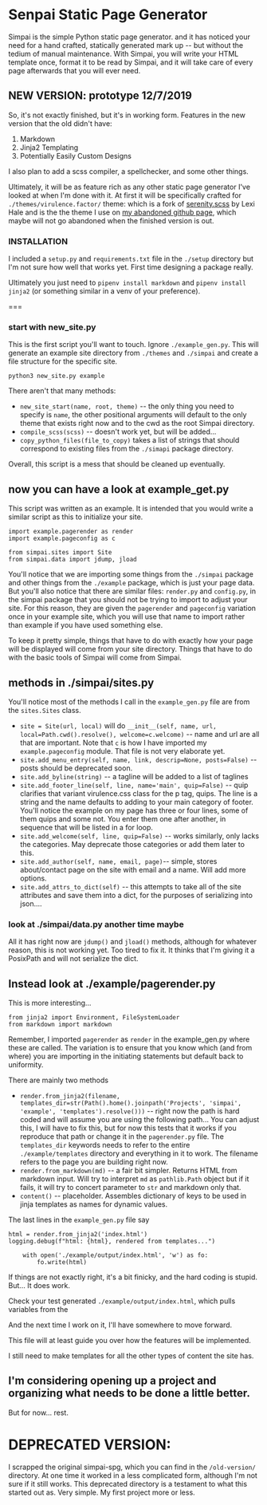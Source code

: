 # Senpai Static Page Generator

Simpai is the simple Python static page generator. and it has noticed your need for a hand crafted, statically generated mark up -- but without the tedium of manual maintenance. With Simpai, you will write your HTML template once, format it to be read by Simpai, and it will take care of every page afterwards that you will ever need.

## NEW VERSION: prototype 12/7/2019

So, it's not exactly finished, but it's in working form. 
Features in the new version that the old didn't have:
    
1. Markdown
2. Jinja2 Templating
3. Potentially Easily Custom Designs

I also plan to add a scss compiler, a spellchecker, and some other things.

Ultimately, it will be as feature rich as any other static page generator I've looked at when I'm done with it. At first it will be specifically crafted for `./themes/virulence.factor/` theme: which is a fork of [serenity.scss](https://hale.su/serenity.html) by Lexi Hale and is the the theme I use on [my abandoned github page](virufac.github.io), which maybe will not go abandoned when the finished version is out.

### INSTALLATION

I included a `setup.py` and `requirements.txt` file in the `./setup` directory but I'm not sure how well that works yet. First time designing a package really. 

Ultimately you just need to `pipenv install markdown` and `pipenv install jinja2` (or something similar in a venv of your preference).

===

### start with new_site.py

This is the first script you'll want to touch. Ignore `./example_gen.py`. This will generate an example site directory from `./themes` and `./simpai` and create a file structure for the specific site.
    
`python3 new_site.py example`

There aren't that many methods: 
    
+ `new_site_start(name, root, theme)` -- the only thing you need to specify is `name`, the other positional arguments will default to the only theme that exists right now and to the cwd as the root Simpai directory.
+ `compile_scss(scss)` -- doesn't work yet, but will be added...
+ `copy_python_files(file_to_copy)` takes a list of strings that should correspond to existing files from the `./simapi` package directory.

Overall, this script is a mess that should be cleaned up eventually.

## now you can have a look at example_get.py

This script was written as an example. It is intended that you would write a similar script as this to initialize your site.

```
import example.pagerender as render
import example.pageconfig as c

from simpai.sites import Site
from simpai.data import jdump, jload
```

You'll notice that we are importing some things from the `./simpai` package and other things from the `./example` package, which is just your page data.
But you'll also notice that there are similar files: `render.py` and `config.py`, in the simpai package that you should not be trying to import to adjust your site.
For this reason, they are given the `pagerender` and `pageconfig` variation once in your example site, which you will use that name to import rather than example if you have used something else.

To keep it pretty simple, things that have to do with exactly how your page will be displayed will come from your site directory. Things that have to do with the basic tools of Simpai will come from Simpai.

## methods in ./simpai/sites.py

You'll notice most of the methods I call in the `example_gen.py` file are from the `sites.Sites` class.

+ `site = Site(url, local)` will do `__init__(self, name, url, local=Path.cwd().resolve(), welcome=c.welcome)` -- name and url are all that are important. Note that `c` is how I have imported my `example.pageconfig` module. That file is not very elaborate yet.
+ `site.add_menu_entry(self, name, link, descrip=None, posts=False)` -- posts should be deprecated soon.
+ `site.add_byline(string)` -- a tagline will be added to a list of taglines
+ `site.add_footer_line(self, line, name='main', quip=False)` -- quip clarifies that variant virulence.css class for the p tag, quips. The line is a string and the name defaults to adding to your main category of footer. You'll notice the example on my page has three or four lines, some of them quips and some not. You enter them one after another, in sequence that will be listed in a for loop.
+ `site.add_welcome(self, line, quip=False)` -- works similarly, only lacks the categories. May deprecate those categories or add them later to this.
+ `site.add_author(self, name, email, page)`-- simple, stores about/contact page on the site with email and a name. Will add more options.
+ `site.add_attrs_to_dict(self)` -- this attempts to take all of the site attributes and save them into a dict, for the purposes of serializing into json.... 

### look at ./simpai/data.py another time maybe
All it has right now are `jdump()` and `jload()` methods, although for whatever reason, this is not working yet. Too tired to fix it. It thinks that I'm giving it a PosixPath and will not serialize the dict. 

## Instead look at ./example/pagerender.py

This is more interesting...

```
from jinja2 import Environment, FileSystemLoader
from markdown import markdown
```

Remember, I imported `pagerender` as `render` in the example_gen.py where these are called. The variation is to ensure that you know which (and from where) you are importing in the initiating statements but default back to uniformity.

There are mainly two methods

+ `render.from_jinja2(filename, templates_dir=str(Path().home().joinpath('Projects', 'simpai', 'example', 'templates').resolve()))` -- right now the path is hard coded and will assume you are using the following path... You can adjust this, I will have to fix this, but for now this tests that it works if you reproduce that path or change it in the `pagerender.py` file. The `templates_dir` keywords needs to refer to the entire `./example/templates` directory and everything in it to work. The filename refers to the page you are building right now.
+ `render.from_markdown(md)` -- a fair bit simpler. Returns HTML from markdown input. Will try to interpret `md` as `pathlib.Path` object but if it fails, it will try to concert parameter to `str` and markdown only that.
+ `content()` -- placeholder. Assembles dictionary of keys to be used in jinja templates as names for dynamic values.

The last lines in the `example_gen.py` file say

```
html = render.from_jinja2('index.html')
logging.debug(f"html: {html}, rendered from templates...")

    with open('./example/output/index.html', 'w') as fo:
        fo.write(html)
```

If things are not exactly right, it's a bit finicky, and the hard coding is stupid. But... It does work.

Check your test generated `./example/output/index.html`, which pulls variables from the 

And the next time I work on it, I'll have somewhere to move forward.

This file will at least guide you over how the features will be implemented.

I still need to make templates for all the other types of content the site has.

## I'm considering opening up a project and organizing what needs to be done a little better.

But for now... rest.

# DEPRECATED VERSION: 

I scrapped the original simpai-spg, which you can find in the `/old-version/` directory. At one time it worked in a less complicated form, although I'm not sure if it still works. This deprecated directory is a testament to what this started out as. Very simple. My first project more or less.

